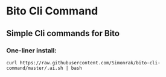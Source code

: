 # Bito Cli Command
## Simple Cli commands for Bito
### One-liner install:
    curl https://raw.githubusercontent.com/Simonrak/bito-cli-command/master/.ai.sh | bash
